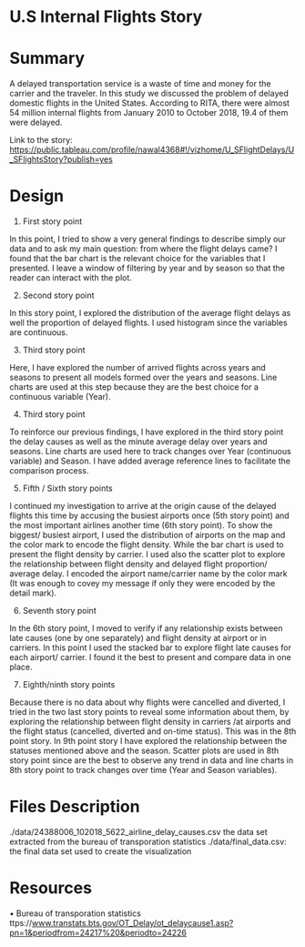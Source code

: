 # U.S Internal Flights Story



# Summary
A delayed transportation service is a waste of time and money for the carrier and the traveler. In this study we discussed the problem of delayed domestic flights in the United States. According to RITA, there were almost 54 million internal flights from January 2010 to October 2018, 19.4 of them were delayed.

Link to the story: https://public.tableau.com/profile/nawal4368#!/vizhome/U_SFlightDelays/U_SFlightsStory?publish=yes


# Design

1.	First story point

In this point, I tried to show a very general findings to describe simply our data and to ask my main question: from where the flight delays came?
I found that the bar chart is the relevant choice for the variables that I presented. I leave a window of filtering by year and by season so that the reader can interact with the plot.

2.	Second story point

In this story point, I explored the distribution of the average flight delays as well the proportion of delayed flights. I used histogram since the variables are continuous.

3.	Third story point

Here, I have explored the number of arrived flights across years and seasons to present all models formed over the years and seasons. Line charts are used at this step because they are the best choice for a continuous variable (Year).

4.	Third story point

To reinforce our previous findings, I have explored in the third story point the delay causes as well as the minute average delay over years and seasons. Line charts are used here to track changes over Year (continuous variable) and Season. I have added average reference lines to facilitate the comparison process.

5.	Fifth / Sixth story points

I continued my investigation to arrive at the origin cause of the delayed flights this time by accusing the busiest airports once (5th story point) and the most important airlines another time (6th story point). To show the biggest/ busiest airport, I used the distribution of airports on the map and the color mark to encode the flight density. While the bar chart is used to present the flight density by carrier.  I used also the scatter plot to explore the relationship between flight density and delayed flight proportion/ average delay. I encoded the airport name/carrier name by the color mark (It was enough to covey my message if only they were encoded by the detail mark). 

6.	Seventh story point

In the 6th story point, I moved to verify if any relationship exists between late causes (one by one separately) and flight density at airport or in carriers. In this point I used the stacked bar to explore flight late causes for each airport/ carrier. I found it the best to present and compare data in one place. 

7.	Eighth/ninth story points

Because there is no data about why flights were cancelled and diverted, I tried in the two last story points to reveal some information about them, by exploring the relationship between flight density in carriers /at airports and the flight status (cancelled, diverted and on-time status). This was in the 8th point story. In 9th point story I have explored the relationship between the statuses mentioned above and the season. Scatter plots are used in 8th story point since are the best to observe any trend in data and line charts in 8th story point to track changes over time (Year and Season variables).


# Files Description
./data/24388006_102018_5622_airline_delay_causes.csv  the data set extracted from the bureau of transporation statistics 
./data/final_data.csv: the final data set used to create the visualization

# Resources
•	Bureau of transporation statistics ttps://www.transtats.bts.gov/OT_Delay/ot_delaycause1.asp?pn=1&periodfrom=24217%20&periodto=24226

